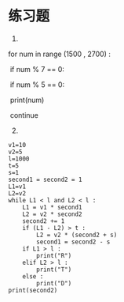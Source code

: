 # 练习题

1.

for num in range (1500 , 2700) :

​		if num % 7 == 0:

​				if num % 5 == 0:

​						print(num)

​				continue

2.

```
v1=10
v2=5
l=1000
t=5
s=1
second1 = second2 = 1
L1=v1
L2=v2
while L1 < l and L2 < l :
    L1 = v1 * second1
    L2 = v2 * second2
    second2 += 1
    if (L1 - L2) > t :
        L2 = v2 * (second2 + s)
        second1 = second2 - s
    if L1 > l :
        print("R")
    elif L2 > l :
        print("T")
    else :
        print("D")
print(second2)
```

